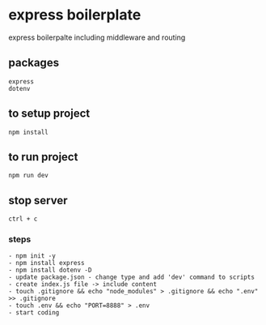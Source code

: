 # express boilerplate

express boilerpalte including middleware and routing

## packages

    express
    dotenv

## to setup project

    npm install

## to run project

    npm run dev

## stop server

    ctrl + c

### steps

    - npm init -y
    - npm install express
    - npm install dotenv -D
    - update package.json - change type and add 'dev' command to scripts
    - create index.js file -> include content
    - touch .gitignore && echo "node_modules" > .gitignore && echo ".env" >> .gitignore
    - touch .env && echo "PORT=8888" > .env
    - start coding
